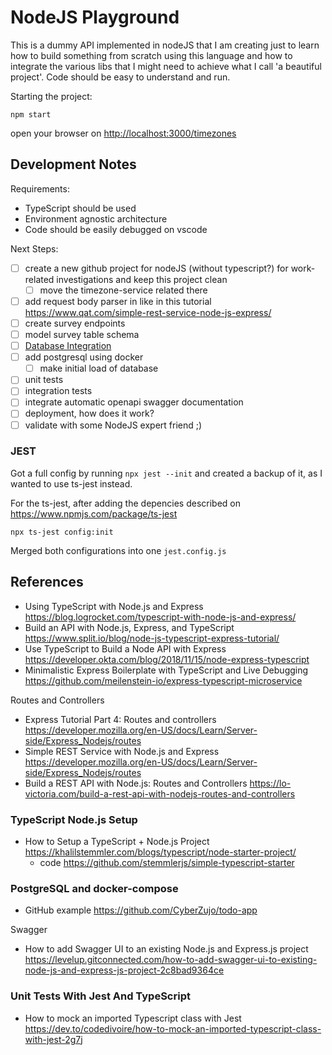 # NodeJS Playground

This is a dummy API implemented in nodeJS that I am creating just to learn how to build something from scratch using this language and how to integrate the various libs that I might need to achieve what I call 'a beautiful project'. Code should be easy to understand and run.

Starting the project:

```shell
npm start
```

open your browser on <http://localhost:3000/timezones>

## Development Notes

Requirements:

- TypeScript should be used
- Environment agnostic architecture
- Code should be easily debugged on vscode

Next Steps:

- [ ] create a new github project for nodeJS (without typescript?) for work-related investigations and keep this project clean
  - [ ] move the timezone-service related there
- [ ] add request body parser in like in this tutorial <https://www.qat.com/simple-rest-service-node-js-express/>
- [ ] create survey endpoints
- [ ] model survey table schema
- [ ] [Database Integration](#postgresql-and-docker-compose)
- [ ] add postgresql using docker
  - [ ] make initial load of database
- [ ] unit tests
- [ ] integration tests
- [ ] integrate automatic openapi swagger documentation
- [ ] deployment, how does it work?
- [ ] validate with some NodeJS expert friend ;)

### JEST

Got a full config by running `npx jest --init` and created a backup of it, as I wanted to use ts-jest instead.

For the ts-jest, after adding the depencies described on <https://www.npmjs.com/package/ts-jest>

```shell
npx ts-jest config:init
```

Merged both configurations into one `jest.config.js`

## References

- Using TypeScript with Node.js and Express <https://blog.logrocket.com/typescript-with-node-js-and-express/>
- Build an API with Node.js, Express, and TypeScript <https://www.split.io/blog/node-js-typescript-express-tutorial/>
- Use TypeScript to Build a Node API with Express <https://developer.okta.com/blog/2018/11/15/node-express-typescript>
- Minimalistic Express Boilerplate with TypeScript and Live Debugging <https://github.com/meilenstein-io/express-typescript-microservice>

Routes and Controllers

- Express Tutorial Part 4: Routes and controllers <https://developer.mozilla.org/en-US/docs/Learn/Server-side/Express_Nodejs/routes>
- Simple REST Service with Node.js and Express <https://developer.mozilla.org/en-US/docs/Learn/Server-side/Express_Nodejs/routes>
- Build a REST API with Node.js: Routes and Controllers <https://lo-victoria.com/build-a-rest-api-with-nodejs-routes-and-controllers>

### TypeScript Node.js Setup

- How to Setup a TypeScript + Node.js Project <https://khalilstemmler.com/blogs/typescript/node-starter-project/>
  - code <https://github.com/stemmlerjs/simple-typescript-starter>

### PostgreSQL and docker-compose

- GitHub example <https://github.com/CyberZujo/todo-app>

Swagger

- How to add Swagger UI to an existing Node.js and Express.js project <https://levelup.gitconnected.com/how-to-add-swagger-ui-to-existing-node-js-and-express-js-project-2c8bad9364ce>

### Unit Tests With Jest And TypeScript

- How to mock an imported Typescript class with Jest <https://dev.to/codedivoire/how-to-mock-an-imported-typescript-class-with-jest-2g7j>